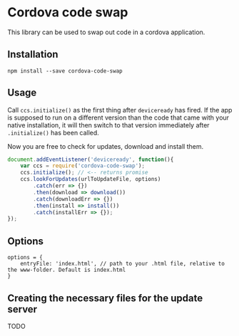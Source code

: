 # Cordova code swap
This library can be used to swap out code in a cordova application.

## Installation
`npm install --save cordova-code-swap`

## Usage
Call `ccs.initialize()` as the first thing after `deviceready` has fired.
If the app is supposed to run on a different version than the code that came with your native installation, it will then switch to that version immediately after `.initialize()` has been called.

Now you are free to check for updates, download and install them.
```javascript
document.addEventListener('deviceready', function(){
	var ccs = require('cordova-code-swap');
	ccs.initialize(); // <-- returns promise
	ccs.lookForUpdates(urlToUpdateFile, options)
		.catch(err => {})
		.then(download => download())
		.catch(downloadErr => {})
		.then(install => install())
		.catch(installErr => {});
});
```

## Options
```
options = {
	entryFile: 'index.html', // path to your .html file, relative to the www-folder. Default is index.html
}
```

## Creating the necessary files for the update server
TODO